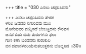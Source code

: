 +++
title = "030 ಎನಲು ಚಪ್ಪರಿಸಿದನು"

+++
ಎನಲು ಚಪ್ಪರಿಸಿದನು ತೇಜಿಗ  
ಳನಿಲ ಜವದಲಿ ನಿಗುರಿದವು ಮುಂ  
ಮೊನೆಯವರ ಮನ್ನಿಸದೆ ಬೆಂಬತ್ತಿದನು ಕೌರವನ  
ಜನಪ ಬಿಡು ಬಿಡು ತುರುಗಳನು ಫಲು  
ಗುಣ ಕಣಾ ಬಂದವನು ಕುರುಕುಲ  
ವನ ದವಾನಳನರಿಯೆನುತಲುತ್ತರನು ಬೊಬ್ಬಿರಿದ     ॥30॥
